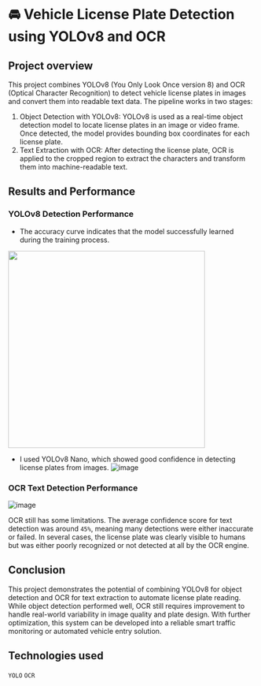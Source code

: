 #  🚘 Vehicle License Plate Detection using YOLOv8 and OCR

## Project overview
This project combines YOLOv8 (You Only Look Once version 8) and OCR (Optical Character Recognition) to detect vehicle license plates in images and convert them into readable text data.
The pipeline works in two stages:
1. Object Detection with YOLOv8:
   YOLOv8 is used as a real-time object detection model to locate license plates in an image or video frame. Once detected, the model provides bounding box coordinates for each license plate.
3. Text Extraction with OCR:
   After detecting the license plate, OCR is applied to the cropped region to extract the characters and transform them into machine-readable text.

## Results and Performance

### YOLOv8 Detection Performance
- The accuracy curve indicates that the model successfully learned during the training process.
<img src="https://github.com/user-attachments/assets/4322fd92-bc49-4f03-9098-7e8f50b901c3" width="400">

- I used YOLOv8 Nano, which showed good confidence in detecting license plates from images.
![image](https://github.com/user-attachments/assets/a883289f-ee6d-4ec4-a02f-5cc548f3733d)

### OCR Text Detection Performance

![image](https://github.com/user-attachments/assets/6510c382-4326-4615-a792-23b5cba8b65f)

OCR still has some limitations. The average confidence score for text detection was around `45%`, meaning many detections were either inaccurate or failed.
In several cases, the license plate was clearly visible to humans but was either poorly recognized or not detected at all by the OCR engine.

## Conclusion
This project demonstrates the potential of combining YOLOv8 for object detection and OCR for text extraction to automate license plate reading. 
While object detection performed well, OCR still requires improvement to handle real-world variability in image quality and plate design.
With further optimization, this system can be developed into a reliable smart traffic monitoring or automated vehicle entry solution.

## Technologies used
`YOLO` `OCR` 
